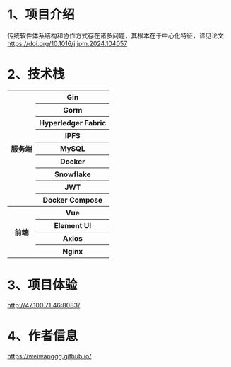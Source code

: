 # 1、项目介绍

传统软件体系结构和协作方式存在诸多问题，其根本在于中心化特征，详见论文<https://doi.org/10.1016/j.ipm.2024.104057>

# 2、技术栈
<table>
    <tr>
        <th rowspan="9">服务端</th>
        <th>Gin</th>
    </tr>
    <tr>
        <th>Gorm</th>
    </tr>
    <tr>
        <th>Hyperledger Fabric</th>
    </tr>
    <tr>
        <th>IPFS</th>
    </tr>
    <tr>
        <th>MySQL</th>
    </tr>
    <tr>
        <th>Docker</th>
    </tr>
    <tr>
        <th>Snowflake</th>
    </tr>
    <tr>
        <th>JWT</th>
    </tr>
    <tr>
        <th>Docker Compose</th>
    </tr>
    <tr>
        <th rowspan="5">前端</th>
        <th>Vue</th>
    </tr>
    <tr>
        <th>Element UI</th>
    </tr>
    <tr>
        <th>Axios</th>
    </tr>
    <tr>
        <th>Nginx</th>
    </tr>
</table>

# 3、项目体验
<http://47.100.71.46:8083/>

# 4、作者信息
<https://weiwanggg.github.io/>

